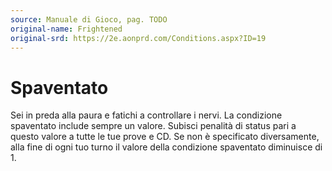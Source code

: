 ```yaml
---
source: Manuale di Gioco, pag. TODO
original-name: Frightened
original-srd: https://2e.aonprd.com/Conditions.aspx?ID=19
---
```


# Spaventato

Sei in preda alla paura e fatichi a controllare i nervi. La condizione
spaventato include sempre un valore. Subisci penalità di status pari a questo
valore a tutte le tue prove e CD. Se non è specificato diversamente, alla fine
di ogni tuo turno il valore della condizione spaventato diminuisce di 1.
